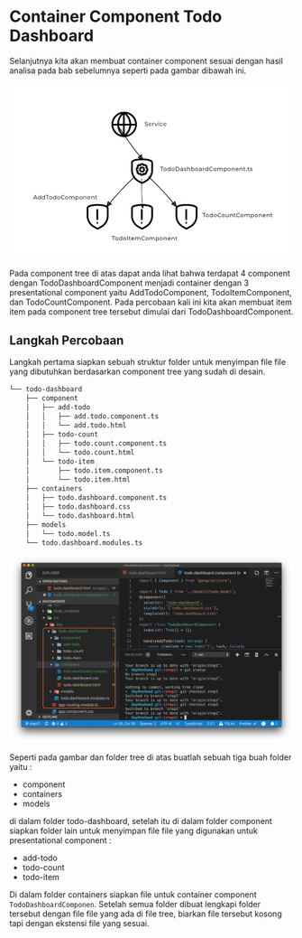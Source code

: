 # Container Component Todo Dashboard

Selanjutnya kita akan membuat container component sesuai dengan hasil analisa pada bab sebelumnya seperti pada gambar dibawah ini.

!['comtree'](diagrams/componentTree.png)

Pada component tree di atas dapat anda lihat bahwa terdapat 4 component dengan TodoDashboardComponent menjadi container dengan 3 presentational component yaitu AddTodoComponent, TodoItemComponent, dan TodoCountComponent. Pada percobaan kali ini kita akan membuat item item pada component tree tersebut dimulai dari TodoDashboardComponent.

## Langkah Percobaan

Langkah pertama siapkan sebuah struktur folder untuk menyimpan file file yang dibutuhkan berdasarkan component tree yang sudah di desain.

```
└── todo-dashboard
    ├── component
    │   ├── add-todo
    │   │   ├── add.todo.component.ts
    │   │   └── add.todo.html
    │   ├── todo-count
    │   │   ├── todo.count.component.ts
    │   │   └── todo.count.html
    │   └── todo-item
    │       ├── todo.item.component.ts
    │       └── todo.item.html
    ├── containers
    │   ├── todo.dashboard.component.ts
    │   ├── todo.dashboard.css
    │   └── todo.dashboard.html
    ├── models
    │   └── todo.model.ts
    └── todo.dashboard.modules.ts
```

!['struktur'](diagrams/strukturfoldermodule.png)

Seperti pada gambar dan folder tree di atas buatlah sebuah tiga buah folder yaitu :

- component
- containers
- models

di dalam folder todo-dashboard, setelah itu di dalam folder component siapkan folder lain untuk menyimpan file file yang digunakan untuk presentational component :

- add-todo
- todo-count
- todo-item

Di dalam folder containers siapkan file untuk container component `TodoDashboardComponen`. Setelah semua folder dibuat lengkapi folder tersebut dengan file file yang ada di file tree, biarkan file tersebut kosong tapi dengan ekstensi file yang sesuai.
